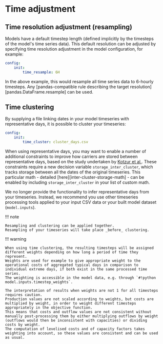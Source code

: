 
# Time adjustment

## Time resolution adjustment (resampling)

Models have a default timestep length (defined implicitly by the timesteps of the model's time series data).
This default resolution can be adjusted by specifying time resolution adjustment in the model configuration, for example:

```yaml
config:
    init:
        time_resample: 6H
```

In the above example, this would resample all time series data to 6-hourly timesteps.
Any [pandas-compatible rule describing the target resolution][pandas.DataFrame.resample] can be used.

## Time clustering

By supplying a file linking dates in your model timeseries with representative days, it is possible to cluster your timeseries:

```yaml
config:
    init:
        time_cluster: cluster_days.csv
```

When using representative days, you may want to enable a number of additional constraints to improve how carriers are stored between representative days, based on the study undertaken by [Kotzur et al.](https://doi.org/10.1016/j.apenergy.2018.01.023).
These constraints require a new decision variable `storage_inter_cluster`, which tracks storage between all the dates of the original timeseries.
This particular math - detailed [here][inter-cluster-storage-math] - can be enabled by including `storage_inter_cluster` in your list of custom math.

We no longer provide the functionality to infer representative days from your timeseries.
Instead, we recommend you use other timeseries processing tools applied to your input CSV data or your built model dataset (`model.inputs`).

!!! note

    Resampling and clustering can be applied together.
    Resampling of your timeseries will take place _before_ clustering.

!!! warning

    When using time clustering, the resulting timesteps will be assigned different weights depending on how long a period of time they represent.
    Weights are used for example to give appropriate weight to the operational costs of aggregated typical days in comparison to individual extreme days, if both exist in the same processed time series.
    The weighting is accessible in the model data, e.g. through `#!python model.inputs.timestep_weights`.

    The interpretation of results when weights are not 1 for all timesteps requires caution.
    Production values are not scaled according to weights, but costs are multiplied by weight, in order to weight different timesteps appropriately in the objective function.
    This means that costs and outflow values are not consistent without manually post-processing them by either multiplying outflows by weight (outflows would then be inconsistent with capacities) or dividing costs by weight.
    The computation of levelised costs and of capacity factors takes weighting into account, so these values are consistent and can be used as usual.
